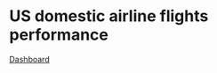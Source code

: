 # US domestic airline flights performance

[Dashboard](https://brown-buckle-leprosy-s5m4.herokuapp.com/)
